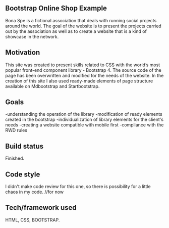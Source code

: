 ## Bootstrap Online Shop Example
Bona Spe is a fictional association that deals with running social projects around the world. The goal of the website is to present the projects carried out by the association as well as to create a website that is a kind of showcase in the network.

## Motivation

This site was created to present skills related to CSS with the world’s most popular front-end component library - Bootstrap 4. The source code of the page has been overwritten and modified for the needs of the website. In the creation of this site I also used ready-made elements of page structure available on Mdbootstrap and Startbootstrap. 

## Goals

-understanding the operation of the library
-modification of ready elements created in the bootstrap
-individualization of library elements for the client's needs
-creating a website compatible with mobile first
-compliance with the RWD rules

## Build status
Finished.

## Code style
I didn't make code review for this one, so there is possibility for a little chaos in my code. //for now

## Tech/framework used
HTML, CSS, BOOTSTRAP.

